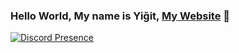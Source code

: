 ### Hello World, My name is Yiğit, [My Website](https://ygtdev.com/) 👋

[![Discord Presence](https://lanyard.cnrad.dev/api/150612752610754560)](https://discord.com/users/150612752610754560)